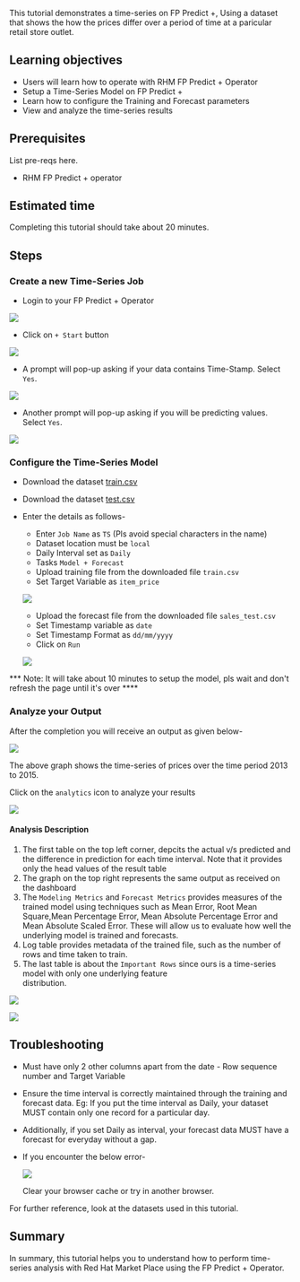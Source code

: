 This tutorial demonstrates a time-series on FP Predict +, Using a dataset that shows the how the prices differ over a period of time at a paricular retail store outlet.

## Learning objectives

* Users will learn how to operate with RHM FP Predict + Operator
* Setup a Time-Series Model on FP Predict + 
* Learn how to configure the Training and Forecast parameters
* View and analyze the time-series results

## Prerequisites

List pre-reqs here.

* RHM FP Predict + operator

## Estimated time

Completing this tutorial should take about 20 minutes.

## Steps

### Create a new Time-Series Job

* Login to your FP Predict + Operator

![](doc/src/images/login.png)

* Click on `+ Start` button

![](doc/src/images/start_button.png)

* A prompt will pop-up asking if your data contains Time-Stamp. Select `Yes`.

![](doc/src/images/create_job.png)

* Another prompt will pop-up asking if you will be predicting values. Select `Yes`.

![](doc/src/images/predict_prompt.png)

### Configure the Time-Series Model

* Download the dataset [train.csv](https://github.com/IBM/build-a-time-series-model-using-fp-predict-plus/blob/main/datasets/train.csv)

* Download the dataset [test.csv](https://github.com/IBM/build-a-time-series-model-using-fp-predict-plus/blob/main/datasets/test.csv)

* Enter the details as follows-

  * Enter `Job Name` as `TS` (Pls avoid special characters in the name)
  * Dataset location must be `local`
  * Daily Interval set as `Daily`
  * Tasks `Model + Forecast`
  * Upload training file from the downloaded file `train.csv`
  * Set Target Variable as `item_price`
  
  ![](doc/src/images/training_config.png)

  * Upload the forecast file from the downloaded file `sales_test.csv`
  * Set Timestamp variable as `date`
  * Set Timestamp Format as `dd/mm/yyyy`
  * Click on `Run`
  
  ![](doc/src/images/forecast_config.png)
  
*** Note: It will take about 10 minutes to setup the model, pls wait and don't refresh the page until it's over ****  

### Analyze your Output

After the completion you will receive an output as given below-

  ![](doc/src/images/output.png)

The above graph shows the time-series of prices over the time period 2013 to 2015.

Click on the `analytics` icon to analyze your results

  ![](doc/src/images/analytics_icon.png)
  
  #### Analysis Description
  
  1. The first table on the top left corner, depcits the actual v/s predicted and the difference in prediction for each time        interval. Note that it provides only the head values of the result table
  2. The graph on the top right represents the same output as received on the dashboard
  3. The `Modeling Metrics` and `Forecast Metrics` provides measures of the trained model using techniques such as Mean            Error, Root Mean Square,Mean Percentage Error, Mean Absolute Percentage Error and Mean Absolute Scaled Error. These will      allow us to evaluate how well the underlying model is trained and forecasts.
  4. Log table provides metadata of the trained file, such as the number of rows and time taken to train.
  5. The last table is about the `Important Rows` since ours is a time-series model with only one underlying feature       
     distribution.

  ![](doc/src/images/analyze_results.png)

  ![](doc/src/images/analyze_results_2.png)
  
## Troubleshooting


* Must have only 2 other columns apart from the date - Row sequence number and Target Variable
* Ensure the time interval is correctly maintained through the training and forecast data. Eg: If you put the time interval     as Daily, your dataset MUST contain only one record for a particular day.
* Additionally, if you set Daily as interval, your forecast data MUST have a forecast for everyday without a gap.
* If you encounter the below error-
  
  ![](doc/src/images/Error.png)
  
  Clear your browser cache or try in another browser.

For further reference, look at the datasets used in this tutorial.
  

## Summary

In summary, this tutorial helps you to understand how to perform time-series analysis with Red Hat Market Place using the FP Predict + Operator.

